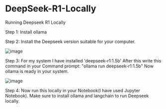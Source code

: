 # DeepSeek-R1-Locally
Running Deepseek R1 Locally

Step 1: Install ollama 


Step 2: Install the Deepseek version suitable for your computer.

![image](https://github.com/user-attachments/assets/ce298036-cabd-47fc-b3ca-24c6d1698efc)

Step 3: For my system I have installed  'deepseek-r1:1.5b'
        After this write this command in your Command prompt: "ollama run deepseek-r1:1.5b"
        Now ollama is ready in your system.
        
  ![image](https://github.com/user-attachments/assets/c5ef0e54-af11-4cd5-9a68-b7a3ecab88ff)
      
Step 4: Now run this locally in your Notebook(I have used Jupyter Notebook).
        Make sure to install ollama and langchain to run Deepseek locally.
        

